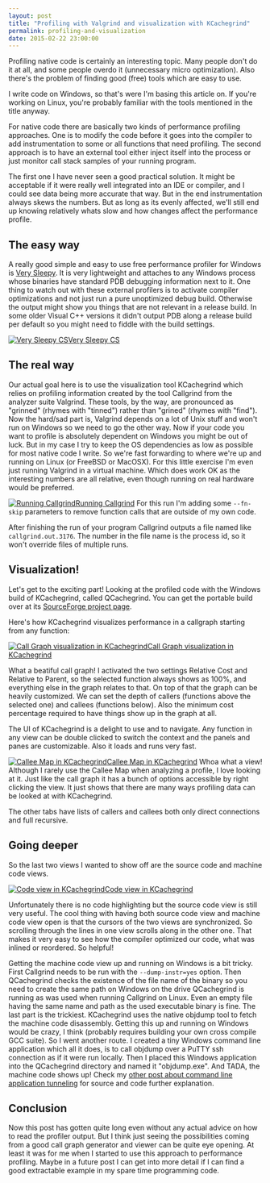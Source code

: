 ```yaml
---
layout: post
title: "Profiling with Valgrind and visualization with KCachegrind"
permalink: profiling-and-visualization
date: 2015-02-22 23:00:00
---
```


Profiling native code is certainly an interesting topic. Many people don't do it at all, and some people overdo it (unnecessary micro optimization).
Also there's the problem of finding good (free) tools which are easy to use.

I write code on Windows, so that's were I'm basing this article on. If you're working on Linux, you're probably familiar with the tools mentioned in the title anyway.

For native code there are basically two kinds of performance profiling approaches. One is to modify the code before it goes into the compiler to add instrumentation to some or all functions that need profiling. The second approach is to have an external tool either inject itself into the process or just monitor call stack samples of your running program.

The first one I have never seen a good practical solution. It might be acceptable if it were really well integrated into an IDE or compiler, and I could see data being more accurate that way. But in the end instrumentation always skews the numbers. But as long as its evenly affected, we'll still end up knowing relatively whats slow and how changes affect the performance profile.


The easy way
------------
A really good simple and easy to use free performance profiler for Windows is [Very Sleepy](http://www.codersnotes.com/sleepy).
It is very lightweight and attaches to any Windows process whose binaries have standard PDB debugging information next to it. One thing to watch out with these external profilers is to activate compiler optimizations and not just run a pure unoptimized debug build. Otherwise the output might show you things that are not relevant in a release build. In some older Visual C++ versions it didn't output PDB along a release build per default so you might need to fiddle with the build settings.

<a href="/images/very_sleepy.png" title="Very Sleepy CS"><img src="/images/very_sleepy.png" alt="Very Sleepy CS"><label>Very Sleepy CS</label></a>

The real way
------------
Our actual goal here is to use the visualization tool KCachegrind which relies on profiling information created by the tool Callgrind from the analyzer suite Valgrind. These tools, by the way, are pronounced as "grinned" (rhymes with "tinned") rather than "grined" (rhymes with "find").
Now the hard/sad part is, Valgrind depends on a lot of Unix stuff and won't run on Windows so we need to go the other way. Now if your code you want to profile is absolutely dependent on Windows you might be out of luck. But in my case I try to keep the OS dependencies as low as possible for most native code I write.
So we're fast forwarding to where we're up and running on Linux (or FreeBSD or MacOSX). For this little exercise I'm even just running Valgrind in a virtual machine. Which does work OK as the interesting numbers are all relative, even though running on real hardware would be preferred.

<a href="/images/running_callgrind.png" title="Running Callgrind"><img src="/images/running_callgrind.png" alt="Running Callgrind"><label>Running Callgrind</label></a>
For this run I'm adding some `--fn-skip` parameters to remove function calls that are outside of my own code.

After finishing the run of your program Callgrind outputs a file named like `callgrind.out.3176`. The number in the file name is the process id, so it won't override files of multiple runs.

Visualization!
--------------
Let's get to the exciting part! Looking at the profiled code with the Windows build of KCachegrind, called QCachegrind. You can get the portable build over at its [SourceForge project page](http://sourceforge.net/projects/qcachegrindwin/).

Here's how KCachegrind visualizes performance in a callgraph starting from any function:

<a href="/images/qcachegrind_callgraph.png" title="Call Graph visualization in KCachegrind"><img src="/images/qcachegrind_callgraph.png" alt="Call Graph visualization in KCachegrind"><label>Call Graph visualization in KCachegrind</label></a>

What a beatiful call graph! I activated the two settings Relative Cost and Relative to Parent, so the selected function always shows as 100%, and everything else in the graph relates to that.
On top of that the graph can be heavily customized. We can set the depth of callers (functions above the selected one) and callees (functions below). Also the minimum cost percentage required to have things show up in the graph at all.

The UI of KCachegrind is a delight to use and to navigate. Any function in any view can be double clicked to switch the context and the panels and panes are customizable. Also it loads and runs very fast.

<a href="/images/qcachegrind_calleemap.png" title="Callee Map in KCachegrind"><img src="/images/qcachegrind_calleemap.png" alt="Callee Map in KCachegrind"><label>Callee Map in KCachegrind</label></a>
Whoa what a view! Although I rarely use the Callee Map when analyzing a profile, I love looking at it. Just like the call graph it has a bunch of options accessible by right clicking the view.
It just shows that there are many ways profiling data can be looked at with KCachegrind.

The other tabs have lists of callers and callees both only direct connections and full recursive.

Going deeper
------------
So the last two views I wanted to show off are the source code and machine code views.

<a href="/images/qcachegrind_code.png" title="Code view in KCachegrind"><img src="/images/qcachegrind_code.png" alt="Code view in KCachegrind"><label>Code view in KCachegrind</label></a>

Unfortunately there is no code highlighting but the source code view is still very useful. The cool thing with having both source code view and machine code view open is that the cursors of the two views are synchronized. So scrolling through the lines in one view scrolls along in the other one. That makes it very easy to see how the compiler optimized our code, what was inlined or reordered. So helpful!

Getting the machine code view up and running on Windows is a bit tricky. First Callgrind needs to be run with the `--dump-instr=yes` option. Then QCachegrind checks the existence of the file name of the binary so you need to create the same path on Windows on the drive QCachegrind is running as was used when running Callgrind on Linux. Even an empty file having the same name and path as the used executable binary is fine.
The last part is the trickiest. KCachegrind uses the native objdump tool to fetch the machine code disassembly. Getting this up and running on Windows would be crazy, I think (probably requires building your own cross compile GCC suite). So I went another route. I created a tiny Windows command line application which all it does, is to call objdump over a PuTTY ssh connection as if it were run locally. Then I placed this Windows application into the QCachegrind directory and named it "objdump.exe". And TADA, the machine code shows up! Check my [other post about command line application tunneling](/commandline-tunnel/) for source and code further explanation.

Conclusion
----------
Now this post has gotten quite long even without any actual advice on how to read the profiler output. But I think just seeing the possibilities coming from a good call graph generator and viewer can be quite eye opening. At least it was for me when I started to use this approach to performance profiling. Maybe in a future post I can get into more detail if I can find a good extractable example in my spare time programming code.
